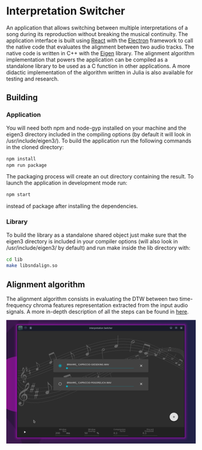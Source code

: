 # Interpretation Switcher

An application that allows switching between multiple interpretations of a song during its reproduction without breaking the musical continuity. The application interface is built using [React](https://reactjs.org) with the [Electron](https://electronjs.org) framework to call the native code that evaluates the alignment between two audio tracks. The native code is written in C++ with the [Eigen](http://eigen.tuxfamily.org/index.php) library. The alignment algorithm implementation that powers the application can be compiled as a standalone library to be used as a C function in other applications. A more didactic implementation of the algorithm written in Julia is also available for testing and research.

## Building

### Application

You will need both npm and node-gyp installed on your machine and the eigen3 directory included in the compiling options (by default it will look in /usr/include/eigen3/). To build the application run the following commands in the cloned directory:

```bash
npm install
npm run package
```

The packaging process will create an out directory containing the result. To launch the application in development mode run:

```bash
npm start
```

instead of package after installing the dependencies.

### Library

To build the library as a standalone shared object just make sure that the eigen3 directory is included in your compiler options (will also look in /usr/include/eigen3/ by default) and run make inside the lib directory with:

```bash
cd lib
make libsndalign.so
```

## Alignment algorithm

The alignment algorithm consists in evaluating the DTW between two time-frequency chroma features representation extracted from the input audio signals. A more in-depth description of all the steps can be found in [here](docs/algorithm.md).


![Application preview](./docs/showcase.gif)

